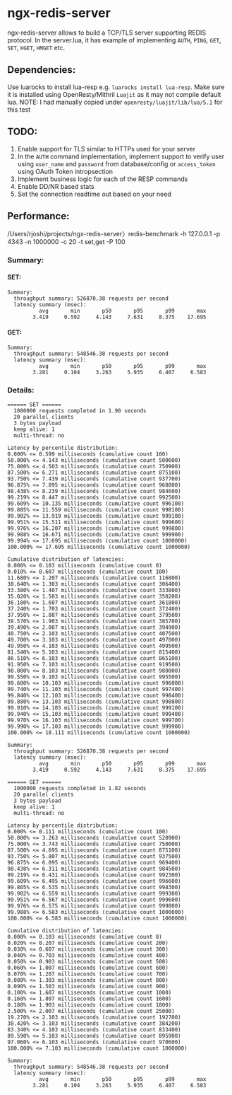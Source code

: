# ngx-redis-server

ngx-redis-server allows to build a TCP/TLS server supporting REDIS protocol. 
In the server.lua, it has example of implementing `AUTH`, `PING`, `GET`, `SET`, `HGET`, `HMGET` etc.

## Dependencies:
Use luarocks to install lua-resp e.g. `luarocks install lua-resp`. Make sure it is installed using  OpenResty/Mithril `Luajit` as it may not compile default lua.
NOTE: I had manually copied under `openresty/luajit/lib/lua/5.1` for this test

## TODO:
1. Enable support for TLS similar to HTTPs used for your server
2. In the `AUTH` command implementation, implement support to verify user using `user_name` and `password` from database/config or `access_token` using OAuth Token intropsection
3. Implement business logic for each of the RESP commands
4. Enable DD/NR based stats
5. Set the connection readtime out based on your need


## Performance:

/Users/rjoshi/projects/ngx-redis-server〉redis-benchmark -h 127.0.0.1 -p 4343 -n 1000000 -c 20  -t set,get -P 100

### Summary:
#### SET:

```
Summary:
  throughput summary: 526870.38 requests per second
  latency summary (msec):
          avg       min       p50       p95       p99       max
        3.419     0.592     4.143     7.631     8.375    17.695
```

#### GET:

```
Summary:
  throughput summary: 548546.38 requests per second
  latency summary (msec):
          avg       min       p50       p95       p99       max
        3.281     0.104     3.263     5.935     6.407     6.583
```
### Details:

```
====== SET ======
  1000000 requests completed in 1.90 seconds
  20 parallel clients
  3 bytes payload
  keep alive: 1
  multi-thread: no

Latency by percentile distribution:
0.000% <= 0.599 milliseconds (cumulative count 100)
50.000% <= 4.143 milliseconds (cumulative count 500600)
75.000% <= 4.503 milliseconds (cumulative count 750900)
87.500% <= 6.271 milliseconds (cumulative count 875100)
93.750% <= 7.439 milliseconds (cumulative count 937700)
96.875% <= 7.895 milliseconds (cumulative count 968800)
98.438% <= 8.239 milliseconds (cumulative count 984600)
99.219% <= 8.447 milliseconds (cumulative count 992500)
99.609% <= 10.135 milliseconds (cumulative count 996100)
99.805% <= 11.559 milliseconds (cumulative count 998100)
99.902% <= 13.919 milliseconds (cumulative count 999100)
99.951% <= 15.511 milliseconds (cumulative count 999600)
99.976% <= 16.207 milliseconds (cumulative count 999800)
99.988% <= 16.671 milliseconds (cumulative count 999900)
99.994% <= 17.695 milliseconds (cumulative count 1000000)
100.000% <= 17.695 milliseconds (cumulative count 1000000)

Cumulative distribution of latencies:
0.000% <= 0.103 milliseconds (cumulative count 0)
0.010% <= 0.607 milliseconds (cumulative count 100)
11.680% <= 1.207 milliseconds (cumulative count 116800)
30.640% <= 1.303 milliseconds (cumulative count 306400)
33.380% <= 1.407 milliseconds (cumulative count 333800)
35.020% <= 1.503 milliseconds (cumulative count 350200)
36.180% <= 1.607 milliseconds (cumulative count 361800)
37.240% <= 1.703 milliseconds (cumulative count 372400)
37.950% <= 1.807 milliseconds (cumulative count 379500)
38.570% <= 1.903 milliseconds (cumulative count 385700)
39.490% <= 2.007 milliseconds (cumulative count 394900)
40.750% <= 2.103 milliseconds (cumulative count 407500)
49.700% <= 3.103 milliseconds (cumulative count 497000)
49.950% <= 4.103 milliseconds (cumulative count 499500)
81.540% <= 5.103 milliseconds (cumulative count 815400)
86.510% <= 6.103 milliseconds (cumulative count 865100)
91.950% <= 7.103 milliseconds (cumulative count 919500)
98.000% <= 8.103 milliseconds (cumulative count 980000)
99.550% <= 9.103 milliseconds (cumulative count 995500)
99.600% <= 10.103 milliseconds (cumulative count 996000)
99.740% <= 11.103 milliseconds (cumulative count 997400)
99.840% <= 12.103 milliseconds (cumulative count 998400)
99.880% <= 13.103 milliseconds (cumulative count 998800)
99.910% <= 14.103 milliseconds (cumulative count 999100)
99.940% <= 15.103 milliseconds (cumulative count 999400)
99.970% <= 16.103 milliseconds (cumulative count 999700)
99.990% <= 17.103 milliseconds (cumulative count 999900)
100.000% <= 18.111 milliseconds (cumulative count 1000000)

Summary:
  throughput summary: 526870.38 requests per second
  latency summary (msec):
          avg       min       p50       p95       p99       max
        3.419     0.592     4.143     7.631     8.375    17.695
```
```
====== GET ======
  1000000 requests completed in 1.82 seconds
  20 parallel clients
  3 bytes payload
  keep alive: 1
  multi-thread: no

Latency by percentile distribution:
0.000% <= 0.111 milliseconds (cumulative count 100)
50.000% <= 3.263 milliseconds (cumulative count 520900)
75.000% <= 3.743 milliseconds (cumulative count 750000)
87.500% <= 4.695 milliseconds (cumulative count 875100)
93.750% <= 5.807 milliseconds (cumulative count 937500)
96.875% <= 6.095 milliseconds (cumulative count 969400)
98.438% <= 6.311 milliseconds (cumulative count 984500)
99.219% <= 6.431 milliseconds (cumulative count 992300)
99.609% <= 6.495 milliseconds (cumulative count 996600)
99.805% <= 6.535 milliseconds (cumulative count 998300)
99.902% <= 6.559 milliseconds (cumulative count 999300)
99.951% <= 6.567 milliseconds (cumulative count 999600)
99.976% <= 6.575 milliseconds (cumulative count 999800)
99.988% <= 6.583 milliseconds (cumulative count 1000000)
100.000% <= 6.583 milliseconds (cumulative count 1000000)

Cumulative distribution of latencies:
0.000% <= 0.103 milliseconds (cumulative count 0)
0.020% <= 0.207 milliseconds (cumulative count 200)
0.030% <= 0.607 milliseconds (cumulative count 300)
0.040% <= 0.703 milliseconds (cumulative count 400)
0.050% <= 0.903 milliseconds (cumulative count 500)
0.060% <= 1.007 milliseconds (cumulative count 600)
0.070% <= 1.207 milliseconds (cumulative count 700)
0.080% <= 1.303 milliseconds (cumulative count 800)
0.090% <= 1.503 milliseconds (cumulative count 900)
0.100% <= 1.607 milliseconds (cumulative count 1000)
0.160% <= 1.807 milliseconds (cumulative count 1600)
0.180% <= 1.903 milliseconds (cumulative count 1800)
2.500% <= 2.007 milliseconds (cumulative count 25000)
19.270% <= 2.103 milliseconds (cumulative count 192700)
38.420% <= 3.103 milliseconds (cumulative count 384200)
83.340% <= 4.103 milliseconds (cumulative count 833400)
89.590% <= 5.103 milliseconds (cumulative count 895900)
97.060% <= 6.103 milliseconds (cumulative count 970600)
100.000% <= 7.103 milliseconds (cumulative count 1000000)

Summary:
  throughput summary: 548546.38 requests per second
  latency summary (msec):
          avg       min       p50       p95       p99       max
        3.281     0.104     3.263     5.935     6.407     6.583
```